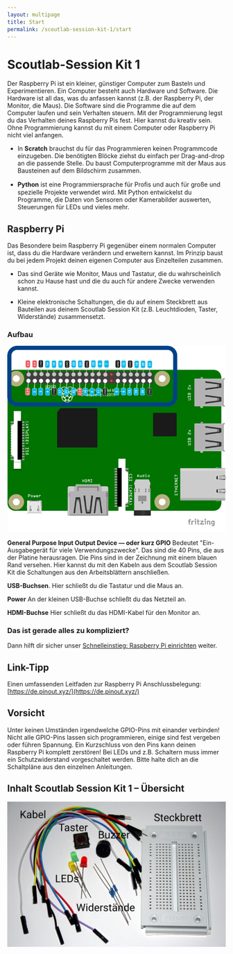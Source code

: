 ```yaml
---
layout: multipage
title: Start
permalink: /scoutlab-session-kit-1/start
---
```

# Scoutlab-Session Kit 1

Der Raspberry Pi ist ein kleiner, günstiger Computer zum Basteln und Experimentieren.
Ein Computer besteht auch Hardware und Software. Die Hardware ist all das, was du anfassen kannst (z.B. der Raspberry Pi, der Monitor, die Maus). Die Software sind die Programme die auf dem Computer laufen und sein Verhalten steuern. Mit der Programmierung legst du das Verhalten deines Raspberry Pis fest. Hier kannst du kreativ sein. Ohne Programmierung kannst du mit einem Computer oder Raspberry Pi nicht viel anfangen.

* In **Scratch** brauchst du für das Programmieren keinen Programmcode einzugeben. Die benötigten Blöcke ziehst du einfach per Drag-and-drop an die passende Stelle. Du baust Computerprogramme mit der Maus aus Bausteinen auf dem Bildschirm zusammen.

* **Python** ist eine Programmiersprache für Proﬁs und auch für große und spezielle Projekte verwendet wird. Mit Python entwickelst du Programme, die Daten von Sensoren oder Kamerabilder auswerten, Steuerungen für LEDs und vieles mehr.

## Raspberry Pi

Das Besondere beim Raspberry Pi gegenüber einem normalen Computer ist, dass du die Hardware verändern und erweitern kannst. Im Prinzip baust du bei jedem Projekt deinen eigenen Computer aus Einzelteilen zusammen.

* Das sind Geräte wie Monitor, Maus und Tastatur, die du wahrscheinlich schon zu Hause hast und die du auch für andere Zwecke verwenden kannst.

* Kleine elektronische Schaltungen, die du auf einem Steckbrett aus Bauteilen aus deinem Scoutlab Session Kit (z.B. Leuchtdioden, Taster, Widerstände) zusammensetzt.

### Aufbau

![](images/raspberryPi_Platine-GPIO-Belegung_Querformat.png)

**General Purpose Input Output Device — oder kurz GPIO**
Bedeutet "Ein- Ausgabegerät für viele Verwendungszwecke". Das sind die 40 Pins, die aus der Platine herausragen.
Die Pins sind in der Zeichnung mit einem blauen Rand versehen. Hier kannst du mit den Kabeln aus dem Scoutlab Session Kit die Schaltungen aus den Arbeitsblättern anschließen.

**USB-Buchsen**.
Hier schließt du die Tastatur und die Maus an.

**Power**
An der kleinen USB-Buchse schließt du das Netzteil an.

**HDMI-Buchse**
Hier schließt du das HDMI-Kabel für den Monitor an.

### Das ist gerade alles zu kompliziert?
Dann hilft dir sicher unser <span class="glyphicon glyphicon-book" aria-hidden="true">[Schnelleinstieg: Raspberry Pi einrichten](https://vcp-scoutlab.github.io/scoutlab-session-kit-1/einrichtung-raspberrypi)</span> weiter.

## Link-Tipp
Einen umfassenden Leitfaden zur Raspberry Pi Anschlussbelegung: [https://de.pinout.xyz/](https://de.pinout.xyz/)

<div class="alert alert-warning" role="alert">
<h2>Vorsicht</h2>
Unter keinen Umständen irgendwelche GPIO-Pins mit einander verbinden!
Nicht alle GPIO-Pins lassen sich programmieren, einige sind fest vergeben oder führen Spannung.
Ein Kurzschluss von den Pins kann deinen Raspberry Pi komplett zerstören!
Bei LEDs und z.B. Schaltern muss immer ein Schutzwiderstand vorgeschaltet werden.
Bitte halte dich an die Schaltpläne aus den einzelnen Anleitungen.
</div>

## Inhalt Scoutlab Session Kit 1 – Übersicht

![](images/bauteile.jpg)

